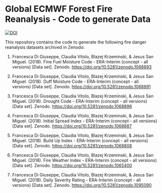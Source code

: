 # Global ECMWF Forest Fire Reanalysis - Code to generate Data

[![DOI](https://zenodo.org/badge/DOI/10.5281/zenodo.1472153.svg)](https://doi.org/10.5281/zenodo.1472153)


This repository contains the code to generate the following fire danger reanalysis datasets archived in Zenodo:

  1. Francesca Di Giuseppe, Claudia Vitolo, Blazej Krzeminski, \& Jesus San Miguel. (2018). Fine Fuel Moisture Code - ERA-Interim (concept - all versions) [Data set]. Zenodo. https://doi.org/10.5281/zenodo.1068893

  2. Francesca Di Giuseppe, Claudia Vitolo, Blazej Krzeminski, \& Jesus San Miguel. (2018). Duff Moisture Code - ERA-Interim (concept - all versions) [Data set]. Zenodo. https://doi.org/10.5281/zenodo.1068891

  3. Francesca Di Giuseppe, Claudia Vitolo, Blazej Krzeminski, \& Jesus San Miguel. (2018). Drought Code - ERA-Interim (concept - all versions) [Data set]. Zenodo. https://doi.org/10.5281/zenodo.1068896

  4. Francesca Di Giuseppe, Claudia Vitolo, Blazej Krzeminski, \& Jesus San Miguel. (2018). Initial Spread Index - ERA-Interim (concept - all versions) [Data set]. Zenodo. https://doi.org/10.5281/zenodo.1068887

  5. Francesca Di Giuseppe, Claudia Vitolo, Blazej Krzeminski, \& Jesus San Miguel. (2018). Build Up Index - ERA-Interim (concept - all versions) [Data set]. Zenodo. https://doi.org/10.5281/zenodo.1068808

  6. Francesca Di Giuseppe, Claudia Vitolo, Blazej Krzeminski, \& Jesus San Miguel. (2018). Fire Weather Index - ERA-Interim (concept - all versions) [Data set]. Zenodo. https://doi.org/10.5281/zenodo.1065400

  7. Francesca Di Giuseppe, Claudia Vitolo, Blazej Krzeminski, \& Jesus San Miguel. (2018). Daily Severity Rating - ERA-Interim (concept - all versions) [Data set]. Zenodo. https://doi.org/10.5281/zenodo.1095090
  
